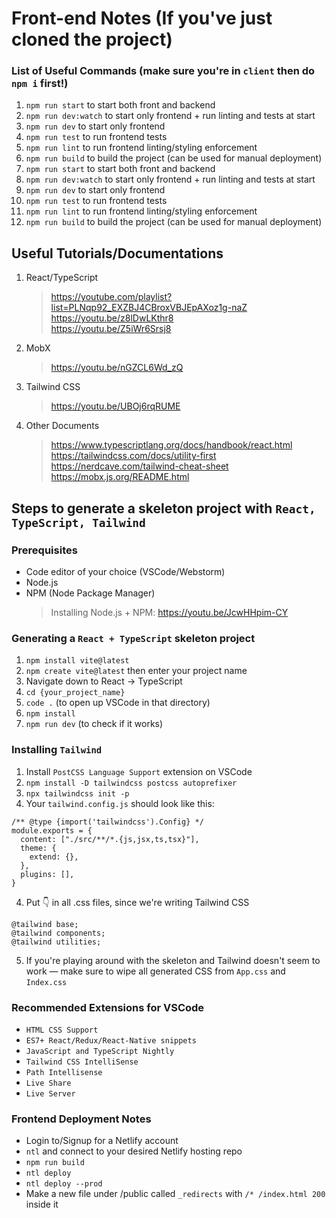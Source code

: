 # Front-end Notes (If you've just cloned the project)
### List of Useful Commands (make sure you're in `client` then do `npm i` first!)
1. `npm run start` to start both front and backend
1. `npm run dev:watch` to start only frontend + run linting and tests at start
1. `npm run dev` to start only frontend
1. `npm run test` to run frontend tests
1. `npm run lint` to run frontend linting/styling enforcement
1. `npm run build` to build the project (can be used for manual deployment) 
1. `npm run start` to start both front and backend
1. `npm run dev:watch` to start only frontend + run linting and tests at start
1. `npm run dev` to start only frontend
1. `npm run test` to run frontend tests
1. `npm run lint` to run frontend linting/styling enforcement
1. `npm run build` to build the project (can be used for manual deployment) 

## Useful Tutorials/Documentations
1. React/TypeScript
    > https://youtube.com/playlist?list=PLNqp92_EXZBJ4CBroxVBJEpAXoz1g-naZ
    > https://youtu.be/z8lDwLKthr8  
    > https://youtu.be/Z5iWr6Srsj8  
2. MobX
    > https://youtu.be/nGZCL6Wd_zQ  
3. Tailwind CSS
    > https://youtu.be/UBOj6rqRUME  
4. Other Documents
    > https://www.typescriptlang.org/docs/handbook/react.html  
    > https://tailwindcss.com/docs/utility-first  
    > https://nerdcave.com/tailwind-cheat-sheet  
    > https://mobx.js.org/README.html  


## Steps to generate a skeleton project with `React, TypeScript, Tailwind`

### Prerequisites
- Code editor of your choice (VSCode/Webstorm)
- Node.js
- NPM (Node Package Manager)
    > Installing Node.js + NPM: https://youtu.be/JcwHHpim-CY

### Generating a `React + TypeScript` skeleton project 
1. `npm install vite@latest`
1. `npm create vite@latest` then enter your project name
2. Navigate down to React -> TypeScript
3. `cd {your_project_name}`
4. `code .` (to open up VSCode in that directory)
5. `npm install`
6. `npm run dev` (to check if it works)


### Installing `Tailwind`
1. Install `PostCSS Language Support` extension on VSCode
1. `npm install -D tailwindcss postcss autoprefixer`
2. `npx tailwindcss init -p`
3. Your `tailwind.config.js` should look like this:
``` 
/** @type {import('tailwindcss').Config} */
module.exports = {
  content: ["./src/**/*.{js,jsx,ts,tsx}"],
  theme: {
    extend: {},
  },
  plugins: [],
}
```
4. Put 👇 in all .css files, since we're writing Tailwind CSS
```
@tailwind base;
@tailwind components;
@tailwind utilities;
```
5. If you're playing around with the skeleton and Tailwind doesn't seem to work — make sure to wipe all generated CSS from `App.css` and `Index.css`

### Recommended Extensions for VSCode 
- `HTML CSS Support`
- `ES7+ React/Redux/React-Native snippets`
- `JavaScript and TypeScript Nightly`
- `Tailwind CSS IntelliSense`
- `Path Intellisense`
- `Live Share`
- `Live Server`

### Frontend Deployment Notes
- Login to/Signup for a Netlify account
- `ntl` and connect to your desired Netlify hosting repo
- `npm run build`
- `ntl deploy`
- `ntl deploy --prod`
- Make a new file under /public called `_redirects` with `/* /index.html 200` inside it